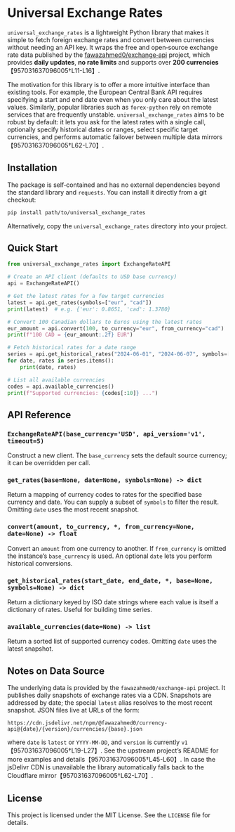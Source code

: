 # Universal Exchange Rates

`universal_exchange_rates` is a lightweight Python library that makes it
simple to fetch foreign exchange rates and convert between currencies
without needing an API key.  It wraps the free and open‐source
exchange rate data published by the
[fawazahmed0/exchange‑api](https://github.com/fawazahmed0/exchange-api)
project, which provides **daily updates**, **no rate limits** and
supports over **200 currencies**【957031637096005†L11-L16】.

The motivation for this library is to offer a more intuitive interface
than existing tools.  For example, the European Central Bank API
requires specifying a start and end date even when you only care about
the latest values.  Similarly, popular libraries such as
`forex-python` rely on remote services that are frequently unstable.
`universal_exchange_rates` aims to be robust by default: it lets you
ask for the latest rates with a single call, optionally specify
historical dates or ranges, select specific target currencies, and
performs automatic failover between multiple data mirrors【957031637096005†L62-L70】.

## Installation

The package is self‑contained and has no external dependencies beyond
the standard library and `requests`.  You can install it directly
from a git checkout:

```bash
pip install path/to/universal_exchange_rates
```

Alternatively, copy the `universal_exchange_rates` directory into your
project.

## Quick Start

```python
from universal_exchange_rates import ExchangeRateAPI

# Create an API client (defaults to USD base currency)
api = ExchangeRateAPI()

# Get the latest rates for a few target currencies
latest = api.get_rates(symbols=["eur", "cad"])
print(latest)  # e.g. {'eur': 0.8651, 'cad': 1.3780}

# Convert 100 Canadian dollars to Euros using the latest rates
eur_amount = api.convert(100, to_currency="eur", from_currency="cad")
print(f"100 CAD = {eur_amount:.2f} EUR")

# Fetch historical rates for a date range
series = api.get_historical_rates("2024-06-01", "2024-06-07", symbols=["eur", "gbp"])
for date, rates in series.items():
    print(date, rates)

# List all available currencies
codes = api.available_currencies()
print(f"Supported currencies: {codes[:10]} ...")
```

## API Reference

### `ExchangeRateAPI(base_currency='USD', api_version='v1', timeout=5)`

Construct a new client.  The `base_currency` sets the default source
currency; it can be overridden per call.

### `get_rates(base=None, date=None, symbols=None) -> dict`

Return a mapping of currency codes to rates for the specified base
currency and date.  You can supply a subset of `symbols` to filter the
result.  Omitting `date` uses the most recent snapshot.

### `convert(amount, to_currency, *, from_currency=None, date=None) -> float`

Convert an `amount` from one currency to another.  If
`from_currency` is omitted the instance’s `base_currency` is used.
An optional `date` lets you perform historical conversions.

### `get_historical_rates(start_date, end_date, *, base=None, symbols=None) -> dict`

Return a dictionary keyed by ISO date strings where each value is
itself a dictionary of rates.  Useful for building time series.

### `available_currencies(date=None) -> list`

Return a sorted list of supported currency codes.  Omitting `date`
uses the latest snapshot.

## Notes on Data Source

The underlying data is provided by the `fawazahmed0/exchange‑api`
project.  It publishes daily snapshots of exchange rates via a CDN.
Snapshots are addressed by date; the special `latest` alias resolves to
the most recent snapshot.  JSON files live at URLs of the form:

```
https://cdn.jsdelivr.net/npm/@fawazahmed0/currency-api@{date}/{version}/currencies/{base}.json
```

where `date` is `latest` or `YYYY‑MM‑DD`, and `version` is currently
`v1`【957031637096005†L19-L27】.  See the upstream project’s README for
more examples and details【957031637096005†L45-L60】.  In case the
jsDelivr CDN is unavailable the library automatically falls back to
the Cloudflare mirror【957031637096005†L62-L70】.

## License

This project is licensed under the MIT License.  See the
`LICENSE` file for details.